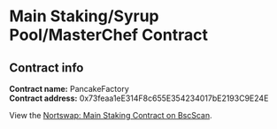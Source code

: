 # Main Staking/Syrup Pool/MasterChef Contract

## Contract info

**Contract name:** PancakeFactory  
**Contract address:** 0x73feaa1eE314F8c655E354234017bE2193C9E24E

View the [Nortswap: Main Staking Contract on BscScan](https://bscscan.com/address/0x73feaa1ee314f8c655e354234017be2193c9e24e).
